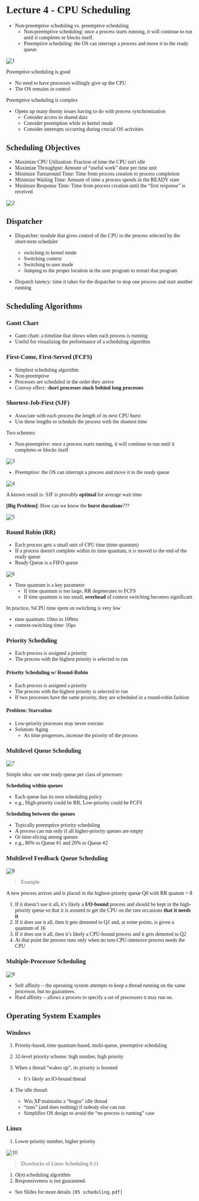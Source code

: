 <font face = "Times New Roman">

# Lecture 4 -  CPU Scheduling

* Non-preemptive scheduling vs. preemptive scheduling
  * Non-preemptive scheduling: once a process starts running, it will continue to run until it completes or blocks itself.
  * Preemptive scheduling: the OS can interrupt a process and move it to the ready queue.

![1](1.png)

Preemptive scheduling is good
* No need to have processes willingly give up the CPU
* The OS remains in control

Preemptive scheduling is complex
* Opens up many thorny issues having to do with process synchronization
  * Consider access to shared data
  * Consider preemption while in kernel mode
  * Consider interrupts occurring during crucial OS activities

## Scheduling Objectives

* Maximize CPU Utilization: Fraction of time the CPU isn't idle
* Maximize Throughput: Amount of “useful work” done per time unit
* Minimize Turnaround Time: Time from process creation to process completion
* Minimize Waiting Time: Amount of time a process spends in the READY state
* Minimize Response Time: Time from process creation until the “first response” is received

![2](2.png)

## Dispatcher

* Dispatcher: module that gives control of the CPU to the process selected by the short-term scheduler
  * switching to kernel mode
  * Switching context
  * Switching to user mode
  * Jumping to the proper location in the user program to restart that program

* Dispatch latency: time it takes for the dispatcher to stop one process and start another running

## Scheduling Algorithms

### Gantt Chart

* Gantt chart: a timeline that shows when each process is running
* Useful for visualizing the performance of a scheduling algorithm


### First-Come, First-Served (FCFS)

* Simplest scheduling algorithm
* Non-preemptive
* Processes are scheduled in the order they arrive
* Convoy effect: s**hort processes stuck behind long processes**

### Shortest-Job-First (SJF)

* Associate with each process the length of its next CPU burst
* Use these lengths to schedule the process with the shortest time

Two schemes:
* Non-preemptive: once a process starts running, it will continue to run until it completes or blocks itself

![3](3.png)

* Preemptive: the OS can interrupt a process and move it to the ready queue

![4](4.png)

A known result is: SJF is provably **optimal** for average wait time

**[Big Problem]**: How can we know the **burst durations**???

![5](5.png)

### Round Robin (RR)

* Each process gets a small unit of CPU time (time quantum)
* If a process doesn't complete within its time quantum, it is moved to the end of the ready queue
* Ready Queue is a FIFO queue

![6](6.png)

* Time quantum is a key parameter
  * If time quantum is too large, RR degenerates to FCFS
  * If time quantum is too small, **overhead** of context switching becomes significant 

In practice, %CPU time spent on switching is very low
* time quantum: 10ms to 100ms
* context-switching time: 10μs

### Priority Scheduling

* Each process is assigned a priority
* The process with the highest priority is selected to run

#### Priority Scheduling w/ Round-Robin

* Each process is assigned a priority
* The process with the highest priority is selected to run
* If two processes have the same priority, they are scheduled in a round-robin fashion

#### Problem: Starvation

* Low-priority processes may never execute
* Solution: Aging
  * As time progresses, increase the priority of the process

### Multilevel Queue Scheduling

![7](7.png)

Simple idea: use one ready queue per class of processes

**Scheduling within queues**

* Each queue has its own scheduling policy
* e.g., High-priority could be RR, Low-priority could be FCFS

**Scheduling between the queues**

* Typically preemptive priority scheduling
* A process can run only if all higher-priority queues are empty
* Or time-slicing among queues
* e.g., 80% to Queue #1 and 20% to Queue #2

### Multilevel Feedback Queue Scheduling

![8](8.png)

> Example

A new process arrives and is placed in the highest-priority queue Q0 with RR quatum = 8
   1. If it doesn’t use it all, it’s likely a **I/O-bound** process and should be kept in the high-priority queue so that it is assured to get the CPU on the rare occasions **that it needs it**
   2. If it does use it all, then it gets demoted to Q1 and, at some points, is given a quantum of 16
   3. If it does use it all, then it’s likely a CPU-bound process and it gets demoted to Q2
   4. At that point the process runs only when no non-CPU-intensive process needs the CPU

### Multiple-Processor Scheduling 

![9](9.png)

* Soft affinity – the operating system attempts to keep a thread running on the same processor, but no guarantees.
* Hard affinity – allows a process to specify a set of processors it may run on.

## Operating System Examples

### Windows
1. Priority-based, time quantum-based, multi-queue, preemptive scheduling
2. 32-level priority scheme: high number, high priority
3. When a thread “wakes up”, its priority is boosted
   * It’s likely an IO-bound thread

4. The idle thread:
   * Win XP maintains a “bogus” idle thread
   * “runs” (and does nothing) if nobody else can run
   * Simplifies OS design to avoid the “no process is running” case

### Linux

1. Lower priority number, higher priority

![10](10.png)

> Drawbacks of Linux Scheduling 0.11

1. $O(n)$ scheduling algorithm
2. Responsiveness is not guaranteed.

* See Slides for more details `[05 scheduling.pdf]`



</font>